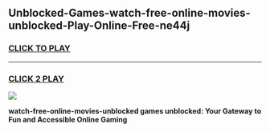 
## Unblocked-Games-watch-free-online-movies-unblocked-Play-Online-Free-ne44j
<h3>
<a href="https://premium76.site?title=watch-free-online-movies-unblocked&ref=26A">CLICK TO PLAY</a></h3>
<hr>

<h3>
<a href="https://premium76.site?title=watch-free-online-movies-unblocked&ref=26A">CLICK 2 PLAY</a>
  
</h3>

<a href="https://premium76.site?title=watch-free-online-movies-unblocked&ref=26A"><img src="https://clearcache.store/games.png"></a>


**watch-free-online-movies-unblocked games unblocked: Your Gateway to Fun and Accessible Online Gaming**

